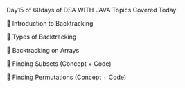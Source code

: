 Day15 of 60days of DSA WITH JAVA 
 Topics Covered Today:

📌 Introduction to Backtracking

📌 Types of Backtracking

📌 Backtracking on Arrays

📌 Finding Subsets (Concept + Code)

📌 Finding Permutations (Concept + Code)

